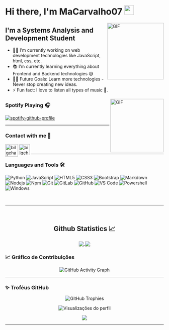 # Hi there, I'm MaCarvalho07 <img width="30px" src="https://media.tenor.com/images/3b388fe03da271d2674faf85eb7c3fcd/tenor.gif" />

<img align="right" alt="GIF" height="180px" src="https://media0.giphy.com/media/v1.Y2lkPTc5MGI3NjExaG55ZmZhZWZ4amRuMWJ1dnhibDd1dGF0MmlyZGpiY2c3bHo3NjQ2ZSZlcD12MV9pbnRlcm5hbF9naWZfYnlfaWQmY3Q9Zw/y5hVZKm6d0nWSIPXJv/giphy.gif" />

## I'm a Systems Analysis and Development Student  

- 👨‍💻 I’m currently working on web development technologies like JavaScript, html, css, etc.
- 📚 I’m currently learning everything about Frontend and Backend technologies 😅
- 💪🏼 Future Goals: Learn more technologies - Never stop creating new ideas.
- ⚡ Fun fact: I love to listen all types of music 🎱.



<img align="right" alt="GIF" height="170px" src="https://media.giphy.com/media/J5B1Y8QZnzXXbLQIBu/giphy.gif" />

### Spotify Playing 🎧

[![spotify-github-profile](https://spotify-github-profile.kittinanx.com/api/view?uid=bufy3lkd9t3layuovy8phpyr3&cover_image=true&theme=default&show_offline=false&background_color=121212&interchange=false)](https://github.com/kittinan/spotify-github-profile)

---



### Contact with me 📝


[<img align="left" alt="bilgehangecici.site" width="40px" src="https://i.pinimg.com/originals/1d/46/dd/1d46dda5b99cf1a91a1e2377fb948b36.gif" />][website]
[<img align="left" alt="bilgehangecici | LinkedIn" width="35px" src="https://i.pinimg.com/originals/de/b4/6f/deb46f02a59e3b3a2aa58fac16290d63.gif" />][linkedin]


<br />

---

### Languages and Tools 🛠 

![Python](http://img.shields.io/badge/-Python-3776AB?style=flat-square&logo=python&logoColor=ffffff)
![JavaScript](https://img.shields.io/badge/-JavaScript-%23F7DF1C?style=flat-square&logo=javascript&logoColor=000000&labelColor=%23F7DF1C&color=%23FFCE5A)
![HTML5](https://img.shields.io/badge/-HTML5-%23E44D27?style=flat-square&logo=html5&logoColor=ffffff)
![CSS3](https://img.shields.io/badge/-CSS3-%231572B6?style=flat-square&logo=css3)
![Bootstrap](https://img.shields.io/badge/-Bootstrap-563D7C?style=flat-square&logo=Bootstrap)
![Markdown](https://img.shields.io/badge/-Markdown-000000?style=flat-square&logo=markdown)
![Nodejs](https://img.shields.io/badge/-Nodejs-339933?style=flat-square&logo=Node.js&logoColor=ffffff)
![Npm](https://img.shields.io/badge/-npm-CB3837?style=flat-square&logo=npm)
![Git](https://img.shields.io/badge/-Git-%23F05032?style=flat-square&logo=git&logoColor=%23ffffff)
![GitLab](https://img.shields.io/badge/-GitLab-FCA121?style=flat-square&logo=gitlab)
![GitHub](https://img.shields.io/badge/-GitHub-181717?style=flat-square&logo=github)
![VS Code](http://img.shields.io/badge/-VS%20Code-007ACC?style=flat-square&logo=visual-studio-code&logoColor=ffffff)
![Powershell](http://img.shields.io/badge/-Powershell-5391FE?style=flat-square&logo=powershell&logoColor=ffffff)
![Windows](http://img.shields.io/badge/-Windows-0078D6?style=flat-square&logo=windows&logoColor=ffffff)








<br/>

---

<br/>

  <h2 align="center"> Github Statistics 📈 </h2>
  
  <div align="center"> 
     <a href="">
      <img align="center" src="https://github-readme-stats-sigma-five.vercel.app/api?username=MaCarvalho07&show_icons=true&include_all_commits=true&count_private=true&theme=react&line_height=40" />
    </a>
    <a href="">
      <img align="center" src="https://github-readme-stats.vercel.app/api/top-langs/?username=MaCarvalho07&theme=react&line_height=40&hide=css"/>
    </a>
</div
  
<br/>


### 📈 Gráfico de Contribuições

<p align="center">
  <img src="https://github-readme-activity-graph.vercel.app/graph?username=MaCarvalho07&bg_color=000000&color=666666&line=bbbbbb&point=ffffff&area=true&area_color=222222&hide_border=true&radius=12&locale=pt-br" alt="GitHub Activity Graph" />
</p>

---

### ✨ Troféus GitHub

<p align="center">
  <img src="https://github-profile-trophy.vercel.app/?username=MaCarvalho07&theme=onedark&no-frame=true&row=1&column=6" alt="GitHub Trophies" />
</p>



<p align="center">
  <img src="https://komarev.com/ghpvc/?username=MaCarvalho09&style=for-the-badge&color=000000&label=Visualizações&label_color=FFFFFF" alt="Visualizações do perfil" />
</p>

<p align="center">
  <img src="https://capsule-render.vercel.app/api?type=waving&color=000000&height=100&section=footer"/>
</p>

---


 



[website]: https://macarvalho07.github.io/Portifolio/
[linkedin]: https://www.linkedin.com/in/matheus-carvalho-378771316/
